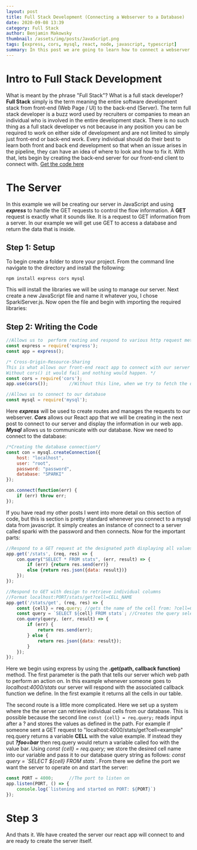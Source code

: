 ```yaml
---
layout: post
title: Full Stack Development (Connecting a Webserver to a Database)
date: 2020-09-08 13:39
category: Full Stack
author: Benjamin Makowsky
thumbnail: /assets/img/posts/JavaScript.png
tags: [express, cors, mysql, react, node, javascript, typescript]
summary: In this post we are going to learn how to connect a webserver to a database and enable the ability handle GET requets to send data to another application.
---
```


# Intro to Full Stack Development

What is meant by the phrase "Full Stack"? What is a full stack developer? __Full Stack__ simply is the term meaning the entire software development stack from front-end (Web Page / UI) to the back-end (Server). The term full stack developer is a buzz word used by recruiters or companies to mean an individual who is involved in the entire development stack. There is no such thing as a full stack developer vs not because in any position you can be required to work on either side of development and are not limited to simply just front-end or back-end work. Every individual should do their best to learn both front and back end development so that when an issue arises in the pipeline, they can have an idea of where to look and how to fix it. With that, lets begin by creating the back-end server for our front-end client to connect with. [Get the code here][codeLink]

# The Server
In this example we will be creating our server in JavaScript and using ___express___ to handle the GET requests to control the flow information. A __GET__ request is exactly what it sounds like. It is a request to GET information from a server. In our example we will get use GET to access a database and return the data that is inside.

## Step 1: Setup
To begin create a folder to store your project. From the command line navigate to the directory and install the following:
```
npm install express cors mysql
```
This will install the libraries we will be using to manage our server. Next create a new JavaScript file and name it whatever you, I chose SparkiServer.js. Now open the file and begin with importing the required libraries:

## Step 2: Writing the Code
```javascript
//Allows us to  perform routing and respond to various http request methods (GET, POST, PUT, DELETE)
const express = require('express');
const app = express();

/* Cross-Origin-Resource-Sharing
This is what allows our front-end react app to connect with our server and fetch the data being presented.
Without cors() it would fail and nothing would happen. */
const cors = require('cors');
app.use(cors());        //Without this line, when we try to fetch the data from react. Nothing would happen

//Allows us to connect to our database
const mysql = require('mysql');
```
Here ___express___ will be used to create routes and manages the requests to our webserver. ___Cors___ allows our React app that we will be creating in the next post to connect to our server and display the information in our web app. ___Mysql___ allows us to communicate with our database. Now we need to connect to the database:
```javascript
/*Creating the database connection*/
const con = mysql.createConnection({
    host: "localhost",
    user: "root",
    password: "password",
    database: "SPARKI"
});

con.connect(function(err) {
    if (err) throw err;
});
```
If you have read my other posts I went into more detail on this section of code, but this is section is pretty standard whenever you connect to a mysql data from javascript. It simply creates an instance of connect to a server called sparki with the password and then connects. Now for the important parts:
```javascript
//Respond to a GET request at the designated path displaying all values in the stats table
app.get('/stats', (req, res) => {
    con.query("SELECT * FROM stats", (err, result) => {
        if (err) {return res.send(err)}
        else {return res.json({data: result})}
    });
});

//Respond to GET with design to retrieve individual columns
//Format localhost:PORT/stats/get?cell=CELL_NAME
app.get('/stats/get', (req, res) => {
    const {cell} = req.query; //gets the name of the cell from: ?cell=CELL_NAME
    const query = `SELECT ${cell} FROM stats`; //Creates the query selecting the desired cell from stats table
    con.query(query, (err, result) => {
        if (err) {
            return res.send(err);
        } else {
            return res.json({data: result});
        }
    });
});
```
Here we begin using express by using the __.get(path, callback function)__ method. The first parameter is the path that tells our server which web path to perform an action on. In this example whenever someone goes to _localhost:4000/stats_ our server will respond with the associated callback function we define. In the first example it returns all the cells in our table. 

The second route is a little more complicated. Here we set up a system where the the server can retrieve individual cells from our database. This is possible because the second line `const {cell} = req.query;` reads input after a ? and stores the values as defined in the path. For example if someone sent a GET request to "localhost:4000/stats/get?cell=example" req.query returns a variable __CELL__ with the value example. If instead they put ___?foo=bar___ then req.query would return a variable called foo with the value bar. Using _const {cell} = req.query;_ we store the desired cell name into our variable and pass it to our database query string as follows: _const query = \`SELECT ${cell} FROM stats\`_. From there we define the port we want the server to operate on and start the server:
```javascript
const PORT = 4000;      //The port to listen on
app.listen(PORT, () => {
    console.log(`listening and started on PORT: ${PORT}`)
});
```
# Step 3
And thats it. We have created the server our react app will connect to and are ready to create the server itself.

[codeLink]: https://github.com/benjaminmakowsky/Youtube/blob/master/simple_server.js